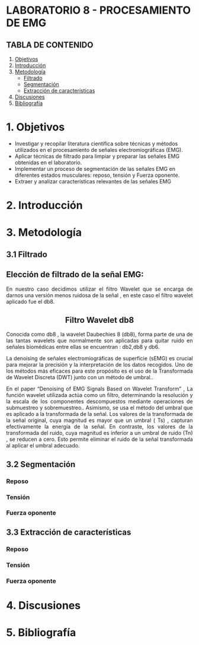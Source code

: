 # LABORATORIO 8 - PROCESAMIENTO DE EMG

## TABLA DE CONTENIDO

1. [Objetivos](#id1)
2. [Introducción](#id2)
3. [Metodología](#id3)
   - [Filtrado](#id4)
   - [Segmentación](#id5)
   - [Extracción de características](#id6)
4. [Discusiones](#id7)
5. [Bibliografía](#id8)

# 1. Objetivos <a name="id1"></a>
   - Investigar y recopilar literatura científica sobre técnicas y métodos utilizados en el procesamiento de señales electromiográficas (EMG).
   - Aplicar técnicas de filtrado para limpiar y preparar las señales EMG obtenidas en el laboratorio.
   - Implementar un proceso de segmentación de las señales EMG en diferentes estados musculares: reposo, tensión y Fuerza oponente.
   - Extraer y analizar características relevantes de las señales EMG
     
# 2. Introducción<a name="id2"></a>
   

# 3. Metodología <a name="id3"></a>

## 3.1 Filtrado <a name="id4"></a>

## Elección de filtrado de la señal EMG:

<p align="justify">
En nuestro caso decidimos utilizar el filtro Wavelet que se encarga de darnos una versión menos ruidosa de la señal , en este caso el filtro wavelet aplicado fue el db8.
</p> 

<div align="center">
<h2>Filtro Wavelet db8</h2>
</div>

<p align="justify">
Conocida como db8 , la wavelet Daubechies 8 (db8), forma parte de una de las tantas wavelets que normalmente son aplicadas para quitar ruido en señales biomédicas entre ellas se encuentran : db2,db8 y db6.
</p> 

<p align="justify">
La denoising de señales electromiográficas de superficie (sEMG) es crucial para mejorar la precisión y la interpretación de los datos recogidos. Uno de los métodos más eficaces para este propósito es el uso de la Transformada de Wavelet Discreta (DWT) junto con un método de umbral..
</p> 

<p align="justify">
En el paper “Denoising of EMG Signals Based on Wavelet Transform” , La función wavelet utilizada actúa como un filtro, determinando la resolución y la escala de los componentes descompuestos mediante operaciones de submuestreo y sobremuestreo.. Asimismo, se usa el método del umbral que es aplicado a la transformada de la señal. Los valores de la transformada de la señal original, cuya magnitud es mayor que un umbral ( Ts) , capturan efectivamente la energía de la señal. En contraste, los valores de la transformada del ruido, cuya magnitud es inferior a un umbral de ruido (Tn) , se reducen a cero. Esto permite eliminar el ruido de la señal transformada al aplicar el umbral adecuado.
</p> 


## 3.2 Segmentación <a name="id5"></a>

### Reposo

### Tensión

### Fuerza oponente

## 3.3 Extracción de características <a name="id6"></a>

### Reposo

### Tensión

### Fuerza oponente

# 4. Discusiones <a name="id7"></a>

# 5. Bibliografía <a name="id8"></a>
